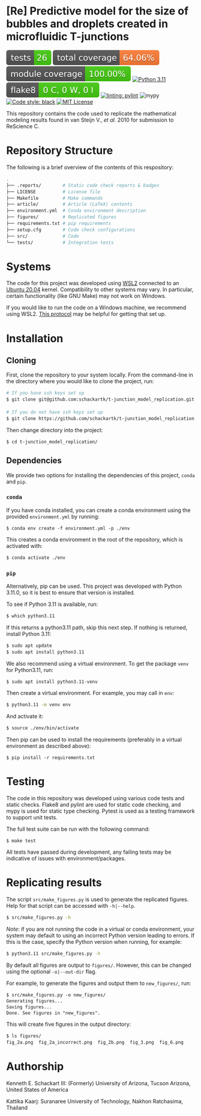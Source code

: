 # [Re] Predictive model for the size of bubbles and droplets created in microfluidic T-junctions

![Tests Status](./.reports/tests/tests_badge.svg?dummy=8484744)
![Total Coverage](./.reports/coverage/coverage_all_badge.svg?dummy=8484744)
![Module Coverage](./.reports/coverage/coverage_modules_badge.svg?dummy=8484744)
[![Python 3.11](https://img.shields.io/badge/python-3.11-blue.svg)](https://www.python.org/downloads/release/python-360/)
![Flake8](./.reports/flake8/flake8_badge.svg?dummy=8484744)
[![linting: pylint](https://img.shields.io/badge/linting-pylint-yellowgreen)](https://github.com/PyCQA/pylint)
![mypy](https://img.shields.io/badge/%20type_checker-mypy-%231674b1?style=flat)
<a href="https://github.com/psf/black"><img alt="Code style: black" src="https://img.shields.io/badge/code%20style-black-000000.svg"></a>
<a href="https://github.com/psf/black"><img alt="MIT License" src="https://img.shields.io/github/license/schackartk/t-junction_model_replication"></a>

This repository contains the code used to replicate the mathematical modeling results found in van Steijn V., *et al.* 2010 for submission to ReScience C.

# Repository Structure

The following is a brief overview of the contents of this respository:

```sh
.
├── .reports/        # Static code check reports & badges
├── LICENSE          # License file
├── Makefile         # Make commands
├── article/         # Article (LaTeX) contents
├── environment.yml  # Conda environment description
├── figures/         # Replicated figures
├── requirements.txt # pip requirements
├── setup.cfg        # Code check configurations
├── src/             # Code
└── tests/           # Integration tests
```

# Systems

The code for this project was developed using [WSL2](https://learn.microsoft.com/en-us/windows/wsl/install) connected to an [Ubuntu 20.04](https://releases.ubuntu.com/focal/) kernel. Compatibility to other systems may vary. In particular, certain functionality (like GNU Make) may not work on Windows.

If you would like to run the code on a Windows machine, we recommend using WSL2. [This protocol](https://www.protocols.io/view/install-wsl-and-vscode-on-windows-10-q26g78e1klwz/v1) may be helpful for getting that set up.

# Installation

## Cloning

First, clone the repository to your system locally. From the command-line in the directory where you would like to clone the project, run:

```sh
# If you have ssh keys set up
$ git clone git@github.com:schackartk/t-junction_model_replication.git

# If you do not have ssh keys set up
$ git clone https://github.com/schackartk/t-junction_model_replication.git
```

Then change directory into the project:

```sh
$ cd t-junction_model_replication/
```

## Dependencies

We provide two options for installing the dependencies of this project, `conda` and `pip`.

### `conda`

If you have conda installed, you can create a conda environment using the provided `environment.yml` by running:

```
$ conda env create -f environment.yml -p ./env
```

This creates a conda environment in the root of the repository, which is activated with:

```sh
$ conda activate ./env
```

### `pip`

Alternatively, pip can be used. This project was developed with Python 3.11.0, so it is best to ensure that version is installed.

To see if Python 3.11 is available, run:
```sh
$ which python3.11
```

If this returns a python3.11 path, skip this next step.
If nothing is returned, install Python 3.11:
```sh
$ sudo apt update
$ sudo apt install python3.11
```

We also recommend using a virtual environment. To get the package `venv` for Python3.11, run:

```sh
$ sudo apt install python3.11-venv
```

Then create a virtual environment. For example, you may call in `env`:

```sh
$ python3.11 -m venv env
```

And activate it:

```sh
$ source ./env/bin/activate
```

Then pip can be used to install the requirements (preferably in a virtual environment as described above):

```
$ pip install -r requirements.txt
```

# Testing

The code in this repository was developed using various code tests and static checks. Flake8 and pylint are used for static code checking, and mypy is used for static type checking. Pytest is used as a testing framework to support unit tests.

The full test suite can be run with the following command:

```
$ make test
```

All tests have passed during development, any failing tests may be indicative of issues with environment/packages.

# Replicating results

The script `src/make_figures.py` is used to generate the replicated figures. Help for that script can be accessed with `-h|--help`.

```sh
$ src/make_figures.py -h
```

*Note*: if you are not running the code in a virtual or conda environment, your system may default to using an incorrect Python version leading to errors. If this is the case, specify the Python version when running, for example:

```sh
$ python3.11 src/make_figures.py -h
```

By default all figures are output to `figures/`. However, this can be changed using the optional `-o|--out-dir` flag.

For example, to generate the figures and output them to `new_figures/`, run:

```
$ src/make_figures.py -o new_figures/
Generating figures...
Saving figures...
Done. See figures in "new_figures".
```

This will create five figures in the output directory:

```sh
$ ls figures/
fig_2a.png  fig_2a_incorrect.png  fig_2b.png  fig_3.png  fig_6.png
```

# Authorship

Kenneth E. Schackart III: (Formerly) University of Arizona, Tucson Arizona, United States of America

Kattika Kaarj: Suranaree University of Technology, Nakhon Ratchasima, Thailand 
